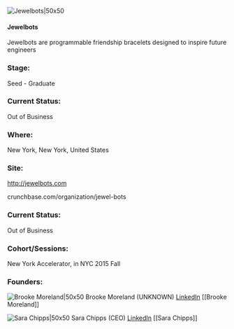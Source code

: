 

![Jewelbots|50x50](https://apimg.techstars.com/connect/images/image_files/560c340b8083208bf7000001/original/Jewelbots_-_Icon_white.png)

#### Jewelbots
Jewelbots are programmable friendship bracelets designed to inspire future engineers

### Stage: 
Seed - Graduate 

### Current Status: 
Out of Business

### Where:
New York, New York, United States

### Site:
http://jewelbots.com



crunchbase.com/organization/jewel-bots

### Current Status: 
Out of Business

### Cohort/Sessions: 
New York Accelerator, in NYC 2015 Fall

### Founders: 

![Brooke Moreland|50x50](https://apimg.techstars.com/connect/images/image_files/565b43898083207696000020/original/BROOKEMORELANDHEADSHOT.jpg) Brooke Moreland (UNKNOWN) [LinkedIn](https://linkedin.com/in/brookemoreland) [[Brooke Moreland]]

![Sara Chipps|50x50](https://apimg.techstars.com/connect/images/image_files/565c6dbabbe36f9fb3000001/original/tumblr_inline_n1itp8oa0f1qb8x73.png) Sara Chipps (CEO) [LinkedIn](https://linkedin.com/in/sarajchipps) [[Sara Chipps]]


